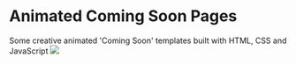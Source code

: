 # Animated Coming Soon Pages
Some creative animated 'Coming Soon' templates built with HTML, CSS and JavaScript
<img src="https://elements-cover-images-0.imgix.net/f2b5b513-0c5f-4822-8087-2bdcc502f7a8?w=1370&fit=max&auto=compress%2Cformat&s=c43dcdb395d7a130edc1c420724fa068" >
